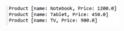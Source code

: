 <img src="https://github.com/hiranfbcj/comparator6-inline-lambda-expression/blob/main/readme.png" width=300>
